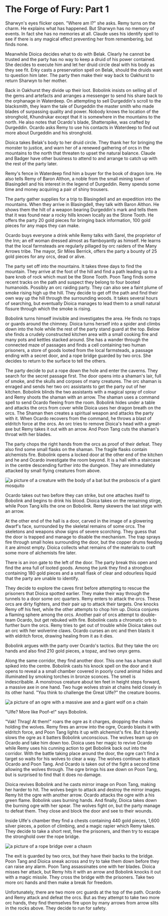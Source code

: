 # The Forge of Fury: Part 1

Sharwyn's eyes flicker open. "Where am I?" she asks. Remy turns on the charm. He explains what has happened. But Sharwyn has no memory of events. In fact she has no memories at all. Claude uses his identify spell to see if there is any magical effect preventing her from remembering, but finds none.

Meanwhile Dioica decides what to do with Belak. Clearly he cannot be trusted and the party has no way to keep a druid of his power contained. She decides to execute him and let her druid circle deal with his body as they see fit. Erky casts a preservation spell on Belak, should the druids want to question him later. The party then make their way back to Oakhurst to return Sharwyn to her mother.

Back in Oakhurst they divide up their loot. Bobolink insists on selling all of the gems and artefacts and arranges a messenger to send his share back to the orphanage in Waterdeep. On attempting to sell Durgeddin's scroll to the blacksmith, they learn the tale of Durgeddin the master smith who made blades of surpassing quality and power. Nobody knows the location of the stronghold, Khundrukar except that it is somewhere in the mountains to the north. He also notes that Ocardo's blade, Shatterspike, was crafted by Durgeddin. Ocardo asks Remy to use his contacts in Waterdeep to find out more about Durgeddin and his stronghold.

Dioica takes Belak's body to her druid circle. They thank her for bringing the monster to justice, and warn her of a renewed gathering of orcs in the mountains to the north that threaten to upset the natural balance. Claude and Badger have other business to attend to and arrange to catch up with the rest of the party later.

Remy's fence in Waterdeep find him a buyer for the book of dragon lore. He also tells Remy of Baron Althon, a noble from the small mining town of Blasingdell and his interest in the legend of Durgeddin. Remy spends some time and money acquiring a pair of shiny trousers.

The party gather supplies for a trip to Blasingdell and an expedition into the mountains. When they arrive in Blasingdell, they talk with Baron Althon. He shows them the hilt of a weapon bearing Durgeddin's mark and tells them that it was found near a rocky hills known locally as the Stone Tooth. He offers the party 20 gold pieces for bringing back information, 100 gold pieces for any maps they can make.

Ocardo buys everyone a drink while Remy talks with Sarel, the proprietor of the Inn; an elf woman dressed almost as flamboyantly as himself. He learns that the local farmsteads are regularly pillaged by orc raiders of the Many Arrows tribe. The mayor, Sir Miles Berrick, offers the party a bounty of 25 gold pieces for any orcs, dead or alive.

The party set off into the mountains. It takes three days to find the mountain. They arrive at the foot of the hill and find a path leading up to a bare knob of rock which must be the Stone Tooth. Poon Tang finds some recent tracks on the path and suspect they belong to four booted humanoids. Possibly an orc raiding party. They can also see a faint plume of smoke rising high up the hill. They decide to get off the path and find their own way up the hill through the surrounding woods. It takes several hours of searching, but eventually Dioica manages to lead them to a small natural fissure through which the smoke is rising.

Bobolink turns himself invisible and investigates the area. He finds no traps or guards around the chimney. Dioica turns herself into a spider and climbs down into the hole while the rest of the party stand guard at the top. Below she finds a crudely constructed kitchen area with a small cooking fire and many pots and kettles stacked around. She has a wander through the connected maze of passages and finds a cell containing two human prisoners, a store of goods looted from the local farmsteads, a passage ending with a secret door, and a rope bridge guarded by two orcs. She decides to return to the surface to tell the others.

The party decide to put a rope down the hole and enter the caverns. They search for the secret passage first. The door opens into a shaman's lair, full of smoke, and the skulls and corpses of many creatures. The orc shaman is enraged and sends her two orc assistants to get the party out of her kitchen. Bobolink blinds the two assistants with a magical spray of colour and Remy shoots the shaman with an arrow. The shaman uses a command spell to send Ocardo fleeing from the room. Bobolink hides under a table and attacks the orcs from cover while Dioica uses her dragon breath on the orcs. The Shaman then creates a spiritual weapon and attacks the party with it. When Ocardo recovers from the command, he throws a blast of eldritch force at the orcs. An orc tries to remove Dioica's head with a great-axe but Remy takes it out with an arrow. And Poon Tang cuts the shaman's throat with her blades.

The party chops the right hands from the orcs as proof of their defeat. They also find some small flasks on the shaman. The fragile flasks contain alchemists fire. Bobolink opens a locked door at the other end of the kitchen and he and Ocardo investigate the room beyond. It is a hall with a staircase in the centre descending further into the dungeon. They are immediately attacked by small flying creatures from above.

![a picture of a creature with the body of a bat but the proboscis of a giant mosquito](https://media-waterdeep.cursecdn.com/avatars/thumbnails/0/111/435/315/636252745395103202.jpeg "Stirge")

Ocardo takes out two before they can strike, but one attaches itself to Bobolink and begins to drink his blood. Dioica takes on the remaining stirge, while Poon Tang kills the one on Bobolink. Remy skewers the last stirge with an arrow.

At the other end of the hall is a door, carved in the image of a glowering dwarf's face, surrounded by the skeletal remains of some orcs. The skeletons and weapons show signs of severe scorching. They guess that the door is trapped and manage to disable the mechanism. The trap sprays fire through small holes surrounding the door, but the copper drums feeding it are almost empty. Dioica collects what remains of the materials to craft some more of alchemists fire later.

There is an iron gate to the left of the door. The party break this open and find the area full of looted goods. Among the junk they find a strongbox containing 180 gold pieces and a small flask of clear and odourless liquid that the party are unable to identify.

They decide to explore the caves first before attempting to rescue the prisoners that Dioica spotted earlier. They make their way through the tunnels to a door some orc quarters. Remy enters to attack the orcs. These orcs are dirty fighters, and their pair up to attack their targets. One knocks Remy off his feet, while the other attempts to chop him up. Dioica conjures a flaming sphere among the orcs. Another pair of orcs attempt to double-team Ocardo, but get rebuked with fire. Bobolink casts a chromatic orb to further burn the orcs. Remy tries to get out of trouble while Dioica takes out an orc with her wolverine claws. Ocardo curses an orc and then blasts it with eldritch force, drawing healing from it as it dies.

Bobolink argues with the party over Ocardo's tactics. But they take the orc hands and also find 210 gold pieces, a topaz, and two onyx gems.

Along the same corridor, they find another door. This one has a human skull spiked into the centre. Bobolink casts his knock spell on the door and it opens to reveal a a small chamber covered in poorly cured animal hides and illuminated by smoking torches in bronze sconces. The smell is indescribable. A monstrous creature about ten feet in height steps forward, a massive axe in one hand. Two huge wolves strain at chains held closely in its other hand. "You think to challenge the Great Ulfe?" the creature booms.

![a picture of an ogre with a massive axe and a giant wolf on a chain](https://media-waterdeep.cursecdn.com/attachments/thumbnails/2/93/300/392/totyp-02-05.png "Great Ulfe")

"Ulfe? More like Poof-e!" says Bobolink.

"Vak! Thrag! At them!" roars the ogre as it charges, dropping the chains holding the wolves. Remy fires an arrow into the ogre, Ocardo blasts it with eldritch force, and Poon Tang lights it up with alchemist's fire. But it barely slows the ogre as it batters Bobolink unconscious. The wolves team up on Ocardo and take him down too. Dioica uses her magic to revive Ocardo while Remy uses his cunning action to get Bobolink back out into the corridor. With the battle taking place around the door, the ogre can't find a target so waits for his wolves to clear a way. The wolves continue to attack Ocardo and Poon Tang. And Ocardo is taken out of the fight a second time allowing the wolves through. The ogre brings his axe down on Poon Tang, but is surprised to find that it does no damage.

Dioica revives Bobolink and he casts mirror image on Poon Tang, making her harder to hit. The wolves begin to attack and destroy the mirror images. Remy hit the ogre with another arrow. Ocardo attacks the ogre with a his green flame. Bobolink uses burning hands. And finally, Dioica takes down the burning ogre with her spear. The wolves fight on, but the party manage to defeat them. They close and block the door and see to their wounds.

Inside Ulfe's chamber they find a chests containing 440 gold pieces, 1,600 silver pieces, a potion of climbing, and a magic rapier which Remy takes. They decide to take a short rest, free the prisoners, and then try to escape the stronghold over the rope bridge.

![a picture of a rope bridge over a chasm](https://media-waterdeep.cursecdn.com/attachments/thumbnails/2/92/850/549/totyp-02-04.png "the rope bridge")

The exit is guarded by two orcs, but they have their backs to the bridge. Poon Tang and Dioica sneak across and try to take them down before they can raise any alarm. Poon Tang assassinates one with her blades. Dioica misses her attack, but Remy hits it with an arrow and Bobolink knocks it out with a magic missile. They cross the bridge with the prisoners. Take two more orc hands and then make a break for freedom.

Unfortunately, there are two more orc guards at the top of the path. Ocardo and Remy attack and defeat the orcs. But as they attempt to take two more orc hands, they find themselves fire upon by many arrows from arrow slits in the rocks above. They decide to run for safety.

